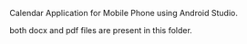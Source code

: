 Calendar Application for Mobile Phone using Android Studio.

both docx and pdf files are present in this folder.
